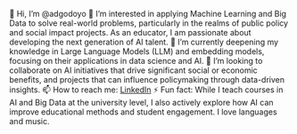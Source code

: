 👋 Hi, I’m @adgodoyo
👀 I’m interested in applying Machine Learning and Big Data to solve real-world problems, particularly in the realms of public policy and social impact projects. As an educator, I am passionate about developing the next generation of AI talent.
🌱 I’m currently deepening my knowledge in Large Language Models (LLM) and embedding models, focusing on their applications in data science and AI.
💞️ I’m looking to collaborate on AI initiatives that drive significant social or economic benefits, and projects that can influence policymaking through data-driven insights.
📫 How to reach me: [LinkedIn](https://www.linkedin.com/in/adgodoyo/)
⚡ Fun fact: While I teach courses in AI and Big Data at the university level, I also actively explore how AI can improve educational methods and student engagement. I love languages and music.

<!---
adgodoyo/adgodoyo is a ✨ special ✨ repository because its `README.md` (this file) appears on your GitHub profile.
You can click the Preview link to take a look at your changes.
--->
